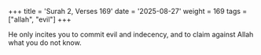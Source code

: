 +++
title = 'Surah 2, Verses 169'
date = '2025-08-27'
weight = 169
tags = ["allah", "evil"]
+++

He only incites you to commit evil and indecency, and to claim against Allah what you do not know.